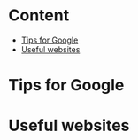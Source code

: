 
# Content
* [Tips for Google](#tips-for-google)
* [Useful websites](#useful-websites)



# Tips for Google


# Useful websites